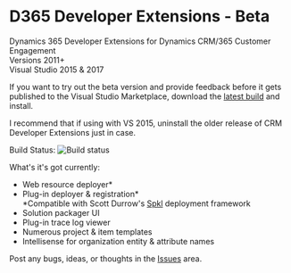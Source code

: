 # D365 Developer Extensions - Beta
Dynamics 365 Developer Extensions for Dynamics CRM/365 Customer Engagement  
Versions 2011+  
Visual Studio 2015 & 2017

If you want to try out the beta version and provide feedback before it gets published to the Visual Studio Marketplace, download the [latest build](https://github.com/jlattimer/D365DeveloperExtensions/releases) and install. 

I recommend that if using with VS 2015, uninstall the older release of CRM Developer Extensions just in case.  

Build Status: ![Build status](https://jlattimer.visualstudio.com/_apis/public/build/definitions/7c610cb1-deef-4a5b-8db0-71afc297f7f7/15/badge)

What's it's got currently:
* Web resource deployer*
* Plug-in deployer & registration*  
*Compatible with Scott Durrow's [Spkl](https://github.com/scottdurow/SparkleXrm/wiki/spkl) deployment framework
* Solution packager UI  
* Plug-in trace log viewer
* Numerous project & item templates
* Intellisense for organization entity & attribute names

Post any bugs, ideas, or thoughts in the [Issues](https://github.com/jlattimer/D365DeveloperExtensions/issues) area.
